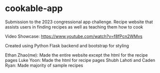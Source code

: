 ﻿# cookable-app

Submission to the 2023 congressional app challenge. Recipe website that assists users in finding recipes as well as teaching them how to cook

Video Showcase:
https://www.youtube.com/watch?v=f8fPcn2WMvs

Created using Python Flask backend and bootstrap for styling


Ethan Zhao(me): Made the entire website except the html for the recipe pages
Luke Yoon: Made the html for recipe pages
Shubh Lahoti and Caden Ryan: Made majority of sample recipes
